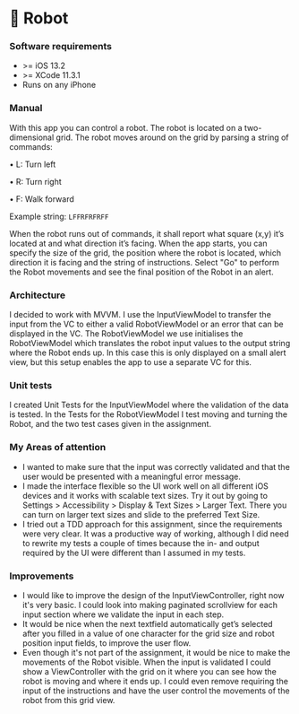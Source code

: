 # 🤖 Robot

### Software requirements
- \>= iOS 13.2
- \>=  XCode 11.3.1  
- Runs on any iPhone

### Manual
With this app you can control a robot. The robot is located on a two-dimensional grid. The robot moves around on the grid by parsing a string of commands:

• L: Turn left

• R: Turn right

• F: Walk forward

Example string: `LFFRFRFRFF`

When the robot runs out of commands, it shall report what square (x,y) it’s located at and what direction it’s facing. When the app starts, you can specify the size of the grid, the position where the robot is located, which direction it is facing and the string of instructions.
Select "Go" to perform the Robot movements and see the final position of the Robot in an alert.

### Architecture
I decided to work with MVVM. I use the InputViewModel to transfer the input from the VC to either a valid RobotViewModel or an error that can be displayed in the VC. The RobotViewModel we use initialises the RobotViewModel which translates the robot input values to the output string where the Robot ends up. In this case this is only displayed on a small alert view, but this setup enables the app to use a separate VC for this.

### Unit tests
I created Unit Tests for the InputViewModel where the validation of the data is tested. In the Tests for the RobotViewModel I test moving and turning the Robot, and the two test cases given in the assignment.

### My Areas of attention
- I wanted to make sure that the input was correctly validated and that the user would be presented with a meaningful error message.
- I made the interface flexible so the UI work well on all different iOS devices and it works with scalable text sizes. Try it out by going to Settings > Accessibility > Display & Text Sizes > Larger Text. There you can turn on larger text sizes and slide to the preferred Text Size.
- I tried out a TDD approach for this assignment, since the requirements were very clear. It was a productive way of working, although I did need to rewrite my tests a couple of times because the in- and output required by the UI were different than I assumed in my tests.


### Improvements
- I would like to improve the design of the InputViewController, right now it's very basic. I could look into making paginated scrollview for each input section where we validate the input in each step.
- It would be nice when the next textfield automatically get’s selected after you filled in a value of one character for the grid size and robot position input fields, to improve the user flow.
- Even though it's not part of the assignment, it would be nice to make the movements of the Robot visible. When the input is validated I could show a ViewController with the grid on it where you can see how the robot is moving and where it ends up. I could even remove requiring the input of the instructions and have the user control the movements of the robot from this grid view.
